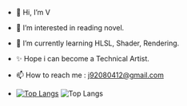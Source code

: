 - 👋 Hi, I’m V
- 👀 I’m interested in reading novel.
- 🌱 I’m currently learning HLSL, Shader, Rendering.
- ✨ Hope i can become a Technical Artist.
- 📫 How to reach me : j92080412@gmail.com

- [![Top Langs](https://github-readme-stats.vercel.app/api/top-langs/?username=Breeze71)](https://github.com/Breeze71)
![Top Langs](https://github-readme-stats.vercel.app/api/top-langs/?username=anuraghazra&langs_count=8)
<!---
Breeze71/Breeze71 is a ✨ special ✨ repository because its `README.md` (this file) appears on your GitHub profile.
You can click the Preview link to take a look at your changes.
--->
